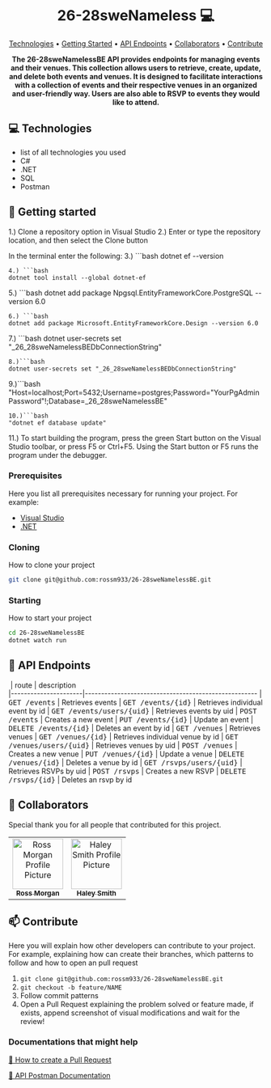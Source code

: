 <h1 align="center" style="font-weight: bold;">26-28sweNameless 💻</h1>

<p align="center">
 <a href="#tech">Technologies</a> • 
 <a href="#started">Getting Started</a> • 
  <a href="#routes">API Endpoints</a> •
 <a href="#colab">Collaborators</a> •
 <a href="#contribute">Contribute</a>
</p>

<p align="center">
    <b>The 26-28sweNamelessBE API provides endpoints for managing events and their venues. This collection allows users to retrieve, create, update, and delete both events and venues. It is designed to facilitate interactions with a collection of events and their respective venues in an organized and user-friendly way. Users are also able to RSVP to events they would like to attend.</b>
</p>

<h2 id="technologies">💻 Technologies</h2>

- list of all technologies you used
- C#
- .NET
- SQL
- Postman

<h2 id="started">🚀 Getting started</h2>

1.) Clone a repository option in Visual Studio 
2.) Enter or type the repository location, and then select the Clone button<br>

In the terminal enter the following: 
3.) ```bash
dotnet ef --version
```
4.) ```bash
dotnet tool install --global dotnet-ef
```
5.) ```bash
dotnet add package Npgsql.EntityFrameworkCore.PostgreSQL --version 6.0
```
6.) ```bash
dotnet add package Microsoft.EntityFrameworkCore.Design --version 6.0
```
7.) ```bash
dotnet user-secrets set "_26_28sweNamelessBEDbConnectionString"
```
8.)```bash
dotnet user-secrets set "_26_28sweNamelessBEDbConnectionString"
```
9.)```bash
"Host=localhost;Port=5432;Username=postgres;Password="YourPgAdminPassword"!;Database=_26_28sweNamelessBE"
```
10.)```bash
"dotnet ef database update"
```
11.) To start building the program, press the green Start button on the Visual Studio toolbar, or press F5 or Ctrl+F5. Using the Start button or F5 runs the program under the debugger.

<h3>Prerequisites</h3>

Here you list all prerequisites necessary for running your project. For example:

- [Visual Studio](https://visualstudio.microsoft.com/)
- [.NET](https://dotnet.microsoft.com/en-us/download/dotnet/8.0)

<h3>Cloning</h3>

How to clone your project

```bash
git clone git@github.com:rossm933/26-28sweNamelessBE.git
```

<h3>Starting</h3>

How to start your project

```bash
cd 26-28sweNamelessBE
dotnet watch run
```

<h2 id="routes">📍 API Endpoints</h2>

​
| route               | description                                          
|----------------------|-----------------------------------------------------
| <kbd>GET /events</kbd>     | Retrieves events
| <kbd>GET /events/{id}</kbd>     | Retrieves individual event by id
| <kbd>GET /events/users/{uid}</kbd>     | Retrieves events by uid
| <kbd>POST /events</kbd>     | Creates a new event
| <kbd>PUT /events/{id}</kbd>     | Update an event
| <kbd>DELETE /events/{id}</kbd>     | Deletes an event by id
| <kbd>GET /venues</kbd>     | Retrieves venues
| <kbd>GET /venues/{id}</kbd>     | Retrieves individual venue by id
| <kbd>GET /venues/users/{uid}</kbd>     | Retrieves venues by uid
| <kbd>POST /venues</kbd>     | Creates a new venue
| <kbd>PUT /venues/{id}</kbd>     | Update a venue
| <kbd>DELETE /venues/{id}</kbd>     | Deletes a venue by id
| <kbd>GET /rsvps/users/{uid}</kbd>     | Retrieves RSVPs by uid
| <kbd>POST /rsvps</kbd>     | Creates a new RSVP
| <kbd>DELETE /rsvps/{id}</kbd>     | Deletes an rsvp by id


<h2 id="colab">🤝 Collaborators</h2>

Special thank you for all people that contributed for this project.

<table>
  <tr>
    <td align="center">
      <a href="https://github.com/rossm933">
        <img src="https://avatars.githubusercontent.com/u/148557558?v=4" width="100px;" alt="Ross Morgan Profile Picture"/><br>
        <sub>
          <b>Ross Morgan</b>
        </sub>
      </a>
    </td>
    <td align="center">
      <a href="#">
        <img src="https://avatars.githubusercontent.com/u/104770521?v=4" width="100px;" alt="Haley Smith Profile Picture"/><br>
        <sub>
          <b>Haley Smith</b>
        </sub>
      </a>
    </td>
  </tr>
</table>

<h2 id="contribute">📫 Contribute</h2>

Here you will explain how other developers can contribute to your project. For example, explaining how can create their branches, which patterns to follow and how to open an pull request

1. `git clone git@github.com:rossm933/26-28sweNamelessBE.git`
2. `git checkout -b feature/NAME`
3. Follow commit patterns
4. Open a Pull Request explaining the problem solved or feature made, if exists, append screenshot of visual modifications and wait for the review!

<h3>Documentations that might help</h3>

[📝 How to create a Pull Request](https://www.atlassian.com/br/git/tutorials/making-a-pull-request)

[💾 API Postman Documentation]()
